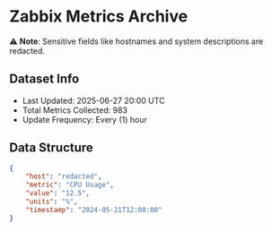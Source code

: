 # Zabbix Metrics Archive

⚠️ **Note**: Sensitive fields like hostnames and system descriptions are redacted.

## Dataset Info
- Last Updated: 2025-06-27 20:00 UTC
- Total Metrics Collected: 983
- Update Frequency: Every (1) hour

## Data Structure
```json
{
    "host": "redacted",
    "metric": "CPU Usage",
    "value": "12.5",
    "units": "%",
    "timestamp": "2024-05-21T12:00:00"
}
```
